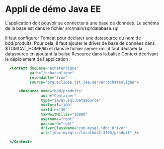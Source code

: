 Appli de démo Java EE
=====================

L'application doit pouvoir se connecter à une base de données.
Le schéma de la base est dans le fichier src/main/sql/database.sql

Il faut configurer Tomcat pour déclarer une datasource du nom de bdd/produits.
Pour cela, il faut ajouter le driver de base de données dans $TOMCAT_HOME/lib
et dans le fichier server.xml, il faut déclarer la datasource en ajoutant
la balise Resource dans la balise Context décrivant le déploiement de l'application :

```xml
  <Context docBase="achatenligne" 
           path="/achatenligne" 
           reloadable="true" 
           source="org.eclipse.jst.jee.server:achatenligne">

	  <Resource name="bdd/produits"
	            auth="Container"
	            type="javax.sql.DataSource"
	            maxTotal="100"
	            maxIdle="30"
	            maxWaitMillis="10000"
	            username="root"
	            password="root"
	            driverClassName="com.mysql.jdbc.Driver"
	            url="jdbc:mysql://localhost:3306/produit" />

  </Context>
```
